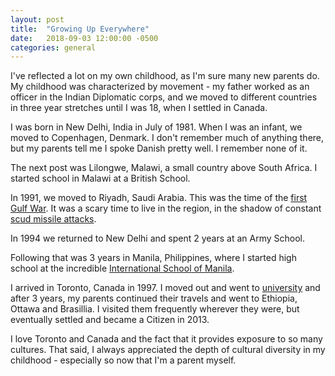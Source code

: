 ```yaml
---
layout: post
title:  "Growing Up Everywhere"
date:   2018-09-03 12:00:00 -0500
categories: general
---
```


I've reflected a lot on my own childhood, as I'm sure many new parents do. My childhood was characterized by movement - my father worked as an officer in the Indian Diplomatic corps, and we moved to different countries in three year stretches until I was 18, when I settled in Canada. 

I was born in New Delhi, India in July of 1981.  When I was an infant, we moved to Copenhagen, Denmark. I don't remember much of anything there, but my parents tell me I spoke Danish pretty well. I remember none of it.

The next post was Lilongwe, Malawi, a small country above South Africa. I started school in Malawi at a British School.

In 1991, we moved to Riyadh, Saudi Arabia. This was the time of the [first Gulf War](https://en.wikipedia.org/wiki/Gulf_War). It was a scary time to live in the region, in the shadow of constant [scud missile attacks](https://www.youtube.com/watch?v=xXOQ9cDwxLY). 

In 1994 we returned to New Delhi and spent 2 years at an Army School.

Following that was 3 years in Manila, Philippines, where I started high school at the incredible [International School of Manila](http://www.ismanila.org/).

I arrived in Toronto, Canada in 1997. I moved out and went to [university](http://www.uwaterloo.ca) and after 3 years, my parents continued their travels and went to Ethiopia, Ottawa and Brasillia. I visited them frequently wherever they were, but eventually settled and became a Citizen in 2013. 

I love Toronto and Canada and the fact that it provides exposure to so many cultures. That said, I always appreciated the depth of cultural diversity in my childhood - especially so now that I'm a parent myself.